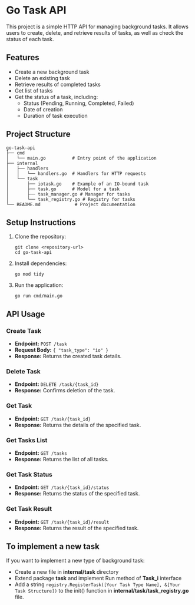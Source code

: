 # Go Task API

This project is a simple HTTP API for managing background tasks. It allows users to create, delete, and retrieve results of tasks, as well as check the status of each task.

## Features

- Create a new background task
- Delete an existing task
- Retrieve results of completed tasks
- Get list of tasks
- Get the status of a task, including:
  - Status (Pending, Running, Completed, Failed)
  - Date of creation
  - Duration of task execution

## Project Structure

```
go-task-api
├── cmd
│   └── main.go          # Entry point of the application
├── internal
│   ├── handlers
│   │   └── handlers.go  # Handlers for HTTP requests
│   └── task
│       ├── iotask.go    # Example of an IO-bound task
│       ├── task.go      # Model for a task
│       ├── task_manager.go # Manager for tasks
│       └── task_registry.go # Registry for tasks
└── README.md             # Project documentation
```

## Setup Instructions

1. Clone the repository:
   ```
   git clone <repository-url>
   cd go-task-api
   ```

2. Install dependencies:
   ```
   go mod tidy
   ```

3. Run the application:
   ```
   go run cmd/main.go
   ```

## API Usage

### Create Task

- **Endpoint:** `POST /task`
- **Request Body:** `{ "task_type": "io" }`
- **Response:** Returns the created task details.

### Delete Task

- **Endpoint:** `DELETE /task/{task_id}`
- **Response:** Confirms deletion of the task.

### Get Task

- **Endpoint:** `GET /task/{task_id}`
- **Response:** Returns the details of the specified task.

### Get Tasks List

- **Endpoint:** `GET /tasks`
- **Response:** Returns the list of all tasks.

### Get Task Status

- **Endpoint:** `GET /task/{task_id}/status`
- **Response:** Returns the status of the specified task.

### Get Task Result

- **Endpoint:** `GET /task/{task_id}/result`
- **Response:** Returns the result of the specified task.



## To implement a new task

If you want to implement a new type of background task:
- Create a new file in **internal/task** directory
- Extend package **task** and implement Run method of **Task_i** interface
- Add a string ```registry.RegisterTask([Your Task Type Name], &[Your Task Structure])``` to the init() function in **internal/task/task_registry.go** file.
